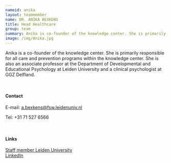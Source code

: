 ```yaml
---
nameid: anika
layout: teammember
name: DR. ANIKA BEXKENS
title: Head Healthcare
group: team
summary: Anika is co-founder of the knowledge center. She is primarily responsible for all care and prevention programs within the knowledge center. She is also an associate professor at the Department of Developmental and Educational Psychology at Leiden University and a clinical psychologist at GGZ Delfland.
image: /img/Anika.jpg
---
```


Anika is a co-founder of the knowledge center. She is primarily responsible for all care and prevention programs within the knowledge center. She is also an associate professor at the Department of Developmental and Educational Psychology at Leiden University and a clinical psychologist at GGZ Delfland.

<br>

#### Contact

E-mail: a.bexkens@fsw.leidenuniv.nl 

Tel: +31 71 527 6566

<br>

#### Links
[Staff member Leiden University](https://www.universiteitleiden.nl/en/staffmembers/anika-bexkens#tab-1)
<br>
[LinkedIn](https://www.linkedin.com/in/anikabexkens/?originalSubdomain=nl) 
